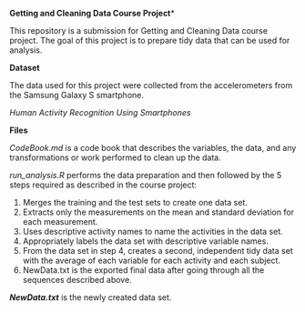 **Getting and Cleaning Data Course Project***

This repository is a submission for Getting and Cleaning Data course project. The goal of this project is to prepare tidy data that can be used for analysis. 

**Dataset**

The data used for this project were collected from the accelerometers from the Samsung Galaxy S smartphone. 

_Human Activity Recognition Using Smartphones_

**Files**

_CodeBook.md_ is a code book that describes the variables, the data, and any transformations or work performed to clean up the data.

_run_analysis.R_ performs the data preparation and then followed by the 5 steps required as described in the course project:
  1. Merges the training and the test sets to create one data set.
  2. Extracts only the measurements on the mean and standard deviation for each measurement.
  3. Uses descriptive activity names to name the activities in the data set.
  4. Appropriately labels the data set with descriptive variable names.
  5. From the data set in step 4, creates a second, independent tidy data set with the average of each variable for each activity and each subject.
  6. NewData.txt is the exported final data after going through all the sequences described above.

**_NewData.txt_** is the newly created data set.
